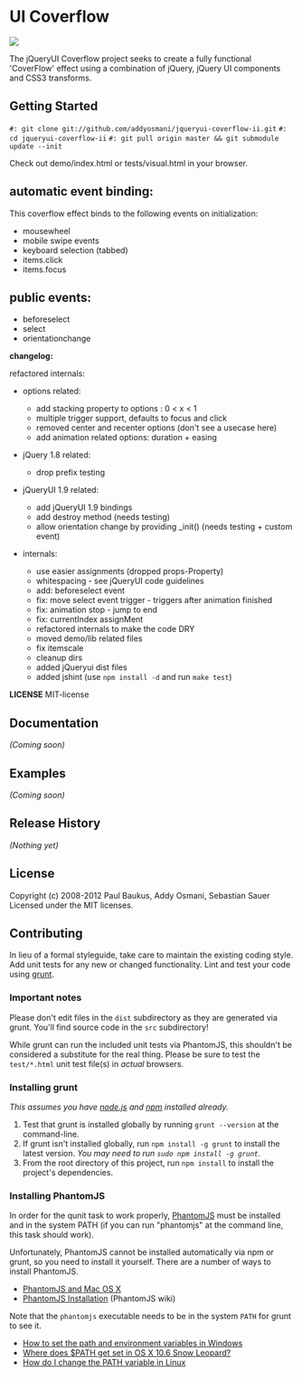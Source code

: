 # UI Coverflow

![](https://raw.github.com/coverflowjs/coverflow/master/demo/img/screenshot.png)

The jQueryUI Coverflow project seeks to create a fully functional 'CoverFlow' effect using a combination of jQuery, jQuery UI components and CSS3 transforms.

## Getting Started

`#: git clone git://github.com/addyosmani/jqueryui-coverflow-ii.git`
`#: cd jqueryui-coverflow-ii`
`#: git pull origin master && git submodule update --init`

Check out demo/index.html or tests/visual.html in your browser.

## automatic event binding:

This coverflow effect binds to the following events on initialization:

 - mousewheel
 - mobile swipe events
 - keyboard selection (tabbed)
 - items.click
 - items.focus


## public events:
 - beforeselect
 - select
 - orientationchange


**changelog:**

refactored internals:

 - options related:
    - add stacking property to options : 0 < x < 1
    - multiple trigger support, defaults to focus and click
    - removed center and recenter options (don't see a usecase here)
    - add animation related options: duration + easing

 - jQuery 1.8 related:
    - drop prefix testing

 - jQueryUI 1.9 related:
    - add jQueryUI 1.9 bindings
    - add destroy method (needs testing)
    - allow orientation change by providing _init() (needs testing + custom event)

 - internals:
    - use easier assignments (dropped props-Property)
    - whitespacing - see jQueryUI code guidelines
    - add: beforeselect event
    - fix: move select event trigger - triggers after animation finished
    - fix: animation stop - jump to end
    - fix: currentIndex assignMent
    - refactored internals to make the code DRY
    - moved demo/lib related files
	- fix itemscale
	- cleanup dirs
	- added jQueryui dist files
	- added jshint (use `npm install -d` and run `make test`)

**LICENSE**
    MIT-license
## Documentation
_(Coming soon)_

## Examples
_(Coming soon)_

## Release History
_(Nothing yet)_

## License
Copyright (c) 2008-2012 Paul Baukus, Addy Osmani, Sebastian Sauer
Licensed under the MIT licenses.

## Contributing
In lieu of a formal styleguide, take care to maintain the existing coding style. Add unit tests for any new or changed functionality. Lint and test your code using [grunt](https://github.com/cowboy/grunt).

### Important notes
Please don't edit files in the `dist` subdirectory as they are generated via grunt. You'll find source code in the `src` subdirectory!

While grunt can run the included unit tests via PhantomJS, this shouldn't be considered a substitute for the real thing. Please be sure to test the `test/*.html` unit test file(s) in _actual_ browsers.

### Installing grunt
_This assumes you have [node.js](http://nodejs.org/) and [npm](http://npmjs.org/) installed already._

1. Test that grunt is installed globally by running `grunt --version` at the command-line.
1. If grunt isn't installed globally, run `npm install -g grunt` to install the latest version. _You may need to run `sudo npm install -g grunt`._
1. From the root directory of this project, run `npm install` to install the project's dependencies.

### Installing PhantomJS

In order for the qunit task to work properly, [PhantomJS](http://www.phantomjs.org/) must be installed and in the system PATH (if you can run "phantomjs" at the command line, this task should work).

Unfortunately, PhantomJS cannot be installed automatically via npm or grunt, so you need to install it yourself. There are a number of ways to install PhantomJS.

* [PhantomJS and Mac OS X](http://ariya.ofilabs.com/2012/02/phantomjs-and-mac-os-x.html)
* [PhantomJS Installation](http://code.google.com/p/phantomjs/wiki/Installation) (PhantomJS wiki)

Note that the `phantomjs` executable needs to be in the system `PATH` for grunt to see it.

* [How to set the path and environment variables in Windows](http://www.computerhope.com/issues/ch000549.htm)
* [Where does $PATH get set in OS X 10.6 Snow Leopard?](http://superuser.com/questions/69130/where-does-path-get-set-in-os-x-10-6-snow-leopard)
* [How do I change the PATH variable in Linux](https://www.google.com/search?q=How+do+I+change+the+PATH+variable+in+Linux)
